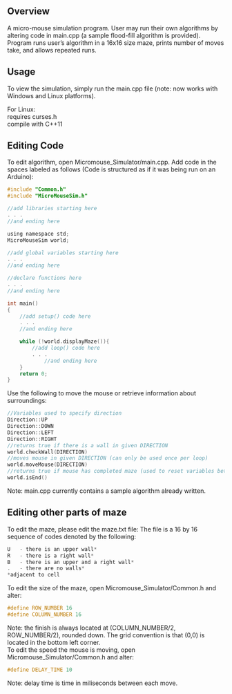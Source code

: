 ## Overview

A micro-mouse simulation program. User may run their own algorithms by altering code in main.cpp (a sample flood-fill algorithm is provided). Program runs user’s algorithm in a 16x16 size maze, prints number of moves take, and allows repeated runs.

## Usage

To view the simulation, simply run the main.cpp file (note: now works with Windows and Linux platforms).<br />

For Linux:<br />
requires curses.h<br />
compile with C++11

## Editing Code

To edit algorithm, open Micromouse_Simulator/main.cpp. Add code in the spaces labeled as follows (Code is structured as if it was being run on an Arduino):
```C
#include "Common.h"
#include "MicroMouseSim.h"

//add libraries starting here
. . .
//and ending here

using namespace std;
MicroMouseSim world;

//add global variables starting here
. . .
//and ending here

//declare functions here
. . .
//and ending here

int main()
{
	//add setup() code here
	. . .
	//and ending here

	while (!world.displayMaze()){
		//add loop() code here
		. . .
        	//and ending here
	}
	return 0;
}
```

Use the following to move the mouse or retrieve information about surroundings:
```C
//Variables used to specify direction
Direction::UP
Direction::DOWN
Direction::LEFT
Direction::RIGHT
//returns true if there is a wall in given DIRECTION
world.checkWall(DIRECTION)
//moves mouse in given DIRECTION (can only be used once per loop)
world.moveMouse(DIRECTION)
//returns true if mouse has completed maze (used to reset variables between runs)
world.isEnd()
```
Note: main.cpp currently contains a sample algorithm already written.

## Editing other parts of maze

To edit the maze, please edit the maze.txt file:
The file is a 16 by 16 sequence of codes denoted by the following:
```C
U	- there is an upper wall*
R	- there is a right wall*
B	- there is an upper and a right wall*
.	- there are no walls*
*adjacent to cell
``` 
To edit the size of the maze, open Micromouse_Simulator/Common.h and alter:
```C
#define ROW_NUMBER 16
#define COLUMN_NUMBER 16
```
Note: the finish is always located at (COLUMN_NUMBER/2, ROW_NUMBER/2), rounded down. The grid convention is that (0,0) is located in the bottom left corner.<br />
To edit the speed the mouse is moving, open Micromouse_Simulator/Common.h and alter:
```C
#define DELAY_TIME 10
```
Note: delay time is time in miliseconds between each move.
